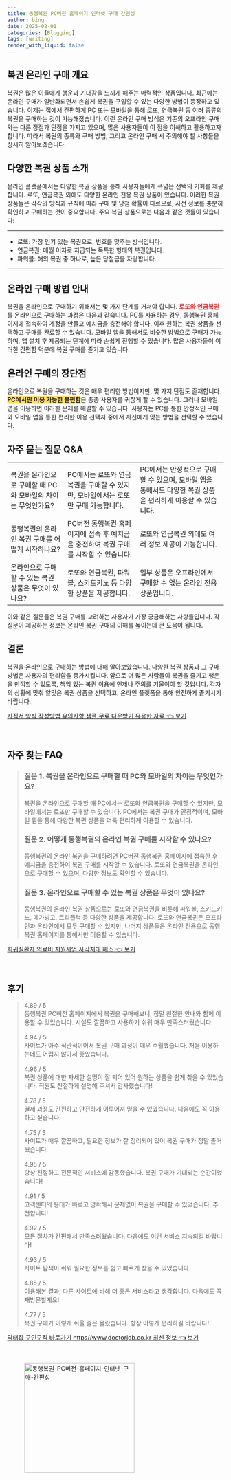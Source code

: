 ```yaml
---
title: 동행복권 PC버전 홈페이지 인터넷 구매 간편성
author: bing
date: 2025-02-01
categories: [Blogging]
tags: [writing]
render_with_liquid: false
---
```



<h2 id='복권 온라인 구매 개요'>복권 온라인 구매 개요</h2>

<p>복권은 많은 이들에게 행운과 기대감을 느끼게 해주는 매력적인 상품입니다. 최근에는 온라인 구매가 일반화되면서 손쉽게 복권을 구입할 수 있는 다양한 방법이 등장하고 있습니다. 이제는 집에서 간편하게 PC 또는 모바일을 통해 로또, 연금복권 등 여러 종류의 복권을 구매하는 것이 가능해졌습니다. 이런 온라인 구매 방식은 기존의 오프라인 구매와는 다른 장점과 단점을 가지고 있으며, 많은 사용자들이 이 점을 이해하고 활용하고자 합니다. 따라서 복권의 종류와 구매 방법, 그리고 온라인 구매 시 주의해야 할 사항들을 상세히 알아보겠습니다.</p>

<h2 id='다양한 복권 상품 소개'>다양한 복권 상품 소개</h2>

<p>온라인 플랫폼에서는 다양한 복권 상품을 통해 사용자들에게 폭넓은 선택의 기회를 제공합니다. 로또, 연금복권 외에도 다양한 온라인 전용 복권 상품이 있습니다. 이러한 복권 상품들은 각각의 방식과 규칙에 따라 구매 및 당첨 확률이 다르므로, 사전 정보를 충분히 확인하고 구매하는 것이 중요합니다. 주요 복권 상품으로는 다음과 같은 것들이 있습니다:</p>

<hr />

<ul>
    <li>로또: 가장 인기 있는 복권으로, 번호를 맞추는 방식입니다.</li>
    <li>연금복권: 매월 이자로 지급되는 독특한 형태의 복권입니다.</li>
    <li>파워볼: 해외 복권 중 하나로, 높은 당첨금을 자랑합니다.</li>
</ul>

<hr />

<h2 id='온라인 구매 방법 안내'>온라인 구매 방법 안내</h2>

<p>복권을 온라인으로 구매하기 위해서는 몇 가지 단계를 거쳐야 합니다. <b><span style="color: #ee2323;">로또와 연금복권</span></b>를 온라인으로 구매하는 과정은 다음과 같습니다. PC를 사용하는 경우, 동행복권 홈페이지에 접속하여 계정을 만들고 예치금을 충전해야 합니다. 이후 원하는 복권 상품을 선택하고 구매를 완료할 수 있습니다. 모바일 앱을 통해서도 비슷한 방법으로 구매가 가능하며, 앱 설치 후 제공되는 단계에 따라 손쉽게 진행할 수 있습니다. 많은 사용자들이 이러한 간편함 덕분에 복권 구매를 즐기고 있습니다.</p>

<h2 id='온라인 구매의 장단점'>온라인 구매의 장단점</h2>

<p>온라인으로 복권을 구매하는 것은 매우 편리한 방법이지만, 몇 가지 단점도 존재합니다. <b><span style="background-color: #ffe066;">PC에서만 이용 가능한 불편함</span></b>은 종종 사용자를 귀찮게 할 수 있습니다. 그러나 모바일 앱을 이용하면 이러한 문제를 해결할 수 있습니다. 사용자는 PC를 통한 안정적인 구매와 모바일 앱을 통한 편리한 이용 선택지 중에서 자신에게 맞는 방법을 선택할 수 있습니다.</p>

<h2 id='자주 묻는 질문 Q&A'>자주 묻는 질문 Q&A</h2>

<table>
    <tr>
        <td>복권을 온라인으로 구매할 때 PC와 모바일의 차이는 무엇인가요?</td>
        <td>PC에서는 로또와 연금복권을 구매할 수 있지만, 모바일에서는 로또만 구매 가능합니다.</td>
        <td>PC에서는 안정적으로 구매할 수 있으며, 모바일 앱을 통해서도 다양한 복권 상품을 편리하게 이용할 수 있습니다.</td>
    </tr>
    <tr>
        <td>동행복권의 온라인 복권 구매를 어떻게 시작하나요?</td>
        <td>PC버전 동행복권 홈페이지에 접속 후 예치금을 충전하여 복권 구매를 시작할 수 있습니다.</td>
        <td>로또와 연금복권 외에도 여러 정보 제공이 가능합니다.</td>
    </tr>
    <tr>
        <td>온라인으로 구매할 수 있는 복권 상품은 무엇이 있나요?</td>
        <td>로또와 연금복권, 파워볼, 스키드키노 등 다양한 상품을 제공합니다.</td>
        <td>일부 상품은 오프라인에서 구매할 수 없는 온라인 전용 상품입니다.</td>
    </tr>
</table>

<p>이와 같은 질문들은 복권 구매를 고려하는 사용자가 가장 궁금해하는 사항들입니다. 각 질문이 제공하는 정보는 온라인 복권 구매의 이해를 높이는데 큰 도움이 됩니다.</p>

<h2 id='결론'>결론</h2>

<p>복권을 온라인으로 구매하는 방법에 대해 알아보았습니다. 다양한 복권 상품과 그 구매 방법은 사용자의 편리함을 증가시킵니다. 앞으로 더 많은 사람들이 복권을 즐기고 행운을 만끽할 수 있도록, 책임 있는 복권 이용에 언제나 주의를 기울여야 할 것입니다. 각자의 상황에 맞춰 알맞은 복권 상품을 선택하고, 온라인 플랫폼을 통해 안전하게 즐기시기 바랍니다.</p>


<p><a class="click-button" title="사직서 양식 작성방법 유의사항 샘플 무료 다운받기 유용한 자료" href="https://adkhouse.github.io/posts/%EC%82%AC%EC%A7%81%EC%84%9C-%EC%96%91%EC%8B%9D-%EC%9E%91%EC%84%B1%EB%B0%A9%EB%B2%95-%EC%9C%A0%EC%9D%98%EC%82%AC%ED%95%AD-%EC%83%98%ED%94%8C-%EB%AC%B4%EB%A3%8C-%EB%8B%A4%EC%9A%B4%EB%B0%9B%EA%B8%B0-%EC%9C%A0%EC%9A%A9%ED%95%9C-%EC%9E%90%EB%A3%8C/" rel="dofollow">사직서 양식 작성방법 유의사항 샘플 무료 다운받기 유용한 자료 👈 보기</a></p><br>
<h2 id='자주_찾는_FAQ'>자주 찾는 FAQ</h2>
<div itemscope="" itemtype="https://schema.org/FAQPage"> 
<blockquote> 
<div itemscope="" itemprop="mainEntity" itemtype="https://schema.org/Question"> 
<h3 itemprop="name">질문 1. 복권을 온라인으로 구매할 때 PC와 모바일의 차이는 무엇인가요?</h3> 
<div itemscope="" itemprop="acceptedAnswer" itemtype="https://schema.org/Answer"> 
<span itemprop="text"> 
<p>복권을 온라인으로 구매할 때 PC에서는 로또와 연금복권을 구매할 수 있지만, 모바일에서는 로또만 구매할 수 있습니다. PC에서는 복권 구매가 안정적이며, 모바일 앱을 통해 다양한 복권 상품을 더욱 편리하게 이용할 수 있습니다.</p> 
</span> 
</div> 
</div> 

<div itemscope="" itemprop="mainEntity" itemtype="https://schema.org/Question"> 
<h3 itemprop="name">질문 2. 어떻게 동행복권의 온라인 복권 구매를 시작할 수 있나요?</h3> 
<div itemscope="" itemprop="acceptedAnswer" itemtype="https://schema.org/Answer"> 
<span itemprop="text"> 
<p>동행복권의 온라인 복권을 구매하려면 PC버전 동행복권 홈페이지에 접속한 후 예치금을 충전하여 복권 구매를 시작할 수 있습니다. 로또와 연금복권을 온라인으로 구매할 수 있으며, 다양한 정보도 확인할 수 있습니다.</p> 
</span> 
</div> 
</div> 

<div itemscope="" itemprop="mainEntity" itemtype="https://schema.org/Question"> 
<h3 itemprop="name">질문 3. 온라인으로 구매할 수 있는 복권 상품은 무엇이 있나요?</h3> 
<div itemscope="" itemprop="acceptedAnswer" itemtype="https://schema.org/Answer"> 
<span itemprop="text"> 
<p>동행복권의 온라인 복권 상품으로는 로또와 연금복권을 비롯해 파워볼, 스키드키노, 메가빙고, 트리플럭 등 다양한 상품을 제공합니다. 로또와 연금복권은 오프라인과 온라인에서 모두 구매할 수 있지만, 나머지 상품들은 온라인 전용으로 동행복권 홈페이지를 통해서만 이용할 수 있습니다.</p> 
</span> 
</div> 
</div> 

</blockquote> 
</div>
<p><a class="click-button" title="희귀질환자 의료비 지원사업 사각지대 해소" href="https://adkhouse.github.io/posts/%ED%9D%AC%EA%B7%80%EC%A7%88%ED%99%98%EC%9E%90-%EC%9D%98%EB%A3%8C%EB%B9%84-%EC%A7%80%EC%9B%90%EC%82%AC%EC%97%85-%EC%82%AC%EA%B0%81%EC%A7%80%EB%8C%80-%ED%95%B4%EC%86%8C/" rel="dofollow">희귀질환자 의료비 지원사업 사각지대 해소 👈 보기</a></p><br>
<h2 id='후기'>후기</h2>
<div itemscope itemtype="https://schema.org/Product">
  <blockquote>
  <div itemprop="review" itemscope itemtype="https://schema.org/Review">
      <div itemprop="reviewRating" itemscope itemtype="https://schema.org/Rating"> <span itemprop="ratingValue">4.89</span> / <span itemprop="bestRating">5</span> </div>
      <span itemprop="reviewBody">동행복권 PC버전 홈페이지에서 복권을 구매해보니, 정말 친절한 안내와 함께 이용할 수 있었습니다. 시설도 깔끔하고 사용하기 쉬워 매우 만족스러웠습니다.</span>
  </div>
  <br>
  <div itemprop="review" itemscope itemtype="https://schema.org/Review">
      <div itemprop="reviewRating" itemscope itemtype="https://schema.org/Rating"> <span itemprop="ratingValue">4.94</span> / <span itemprop="bestRating">5</span> </div>
      <span itemprop="reviewBody">사이트가 아주 직관적이어서 복권 구매 과정이 매우 수월했습니다. 처음 이용하는데도 어렵지 않아서 좋았습니다.</span>
  </div>
  <br>
  <div itemprop="review" itemscope itemtype="https://schema.org/Review">
      <div itemprop="reviewRating" itemscope itemtype="https://schema.org/Rating"> <span itemprop="ratingValue">4.96</span> / <span itemprop="bestRating">5</span> </div>
      <span itemprop="reviewBody">복권 상품에 대한 자세한 설명이 잘 되어 있어 원하는 상품을 쉽게 찾을 수 있었습니다. 직원도 친절하게 설명해 주셔서 감사했습니다!</span>
  </div>
  <br>
  <div itemprop="review" itemscope itemtype="https://schema.org/Review">
      <div itemprop="reviewRating" itemscope itemtype="https://schema.org/Rating"> <span itemprop="ratingValue">4.78</span> / <span itemprop="bestRating">5</span> </div>
      <span itemprop="reviewBody">결제 과정도 간편하고 안전하게 이루어져 믿을 수 있었습니다. 다음에도 꼭 이용하고 싶습니다.</span>
  </div>
  <br>
  <div itemprop="review" itemscope itemtype="https://schema.org/Review">
      <div itemprop="reviewRating" itemscope itemtype="https://schema.org/Rating"> <span itemprop="ratingValue">4.75</span> / <span itemprop="bestRating">5</span> </div>
      <span itemprop="reviewBody">사이트가 매우 깔끔하고, 필요한 정보가 잘 정리되어 있어 복권 구매가 정말 즐거웠습니다.</span>
  </div>
  <br>
  <div itemprop="review" itemscope itemtype="https://schema.org/Review">
      <div itemprop="reviewRating" itemscope itemtype="https://schema.org/Rating"> <span itemprop="ratingValue">4.95</span> / <span itemprop="bestRating">5</span> </div>
      <span itemprop="reviewBody">항상 친절하고 전문적인 서비스에 감동했습니다. 복권 구매가 기대되는 순간이었습니다!</span>
  </div>
  <br>
  <div itemprop="review" itemscope itemtype="https://schema.org/Review">
      <div itemprop="reviewRating" itemscope itemtype="https://schema.org/Rating"> <span itemprop="ratingValue">4.91</span> / <span itemprop="bestRating">5</span> </div>
      <span itemprop="reviewBody">고객센터의 응대가 빠르고 명확해서 문제없이 복권을 구매할 수 있었습니다. 추천합니다!</span>
  </div>
  <br>
  <div itemprop="review" itemscope itemtype="https://schema.org/Review">
      <div itemprop="reviewRating" itemscope itemtype="https://schema.org/Rating"> <span itemprop="ratingValue">4.92</span> / <span itemprop="bestRating">5</span> </div>
      <span itemprop="reviewBody">모든 절차가 간편해서 만족스러웠습니다. 다음에도 이런 서비스 지속되길 바랍니다!</span>
  </div>
  <br>
  <div itemprop="review" itemscope itemtype="https://schema.org/Review">
      <div itemprop="reviewRating" itemscope itemtype="https://schema.org/Rating"> <span itemprop="ratingValue">4.93</span> / <span itemprop="bestRating">5</span> </div>
      <span itemprop="reviewBody">사이트 탐색이 쉬워 필요한 정보를 쉽고 빠르게 찾을 수 있었습니다.</span>
  </div>
  <br>
  <div itemprop="review" itemscope itemtype="https://schema.org/Review">
      <div itemprop="reviewRating" itemscope itemtype="https://schema.org/Rating"> <span itemprop="ratingValue">4.85</span> / <span itemprop="bestRating">5</span> </div>
      <span itemprop="reviewBody">이용해본 결과, 다른 사이트에 비해 더 좋은 서비스라고 생각합니다. 다음에도 꼭 재방문할게요!</span>
  </div>
  <br>
  <div itemprop="review" itemscope itemtype="https://schema.org/Review">
      <div itemprop="reviewRating" itemscope itemtype="https://schema.org/Rating"> <span itemprop="ratingValue">4.77</span> / <span itemprop="bestRating">5</span> </div>
      <span itemprop="reviewBody">복권 구매가 이렇게 쉬울 줄은 몰랐습니다. 항상 이렇게 편리하길 바랍니다!</span>
  </div>
  </blockquote>
</div>
<p><a class="click-button" title="닥터잡 구인구직 바로가기 https//www.doctorjob.co.kr 최신 정보" href="https://adkhouse.github.io/posts/%EB%8B%A5%ED%84%B0%EC%9E%A1-%EA%B5%AC%EC%9D%B8%EA%B5%AC%EC%A7%81-%EB%B0%94%EB%A1%9C%EA%B0%80%EA%B8%B0-httpswww.doctorjob.co.kr-%EC%B5%9C%EC%8B%A0-%EC%A0%95%EB%B3%B4/" rel="dofollow">닥터잡 구인구직 바로가기 https//www.doctorjob.co.kr 최신 정보 👈 보기</a></p><br>
<figure class="image"><img src="https://adkhouse.github.io/assets/img/thumbnail/동행복권-PC버전-홈페이지-인터넷-구매-간편성.webp" alt="동행복권-PC버전-홈페이지-인터넷-구매-간편성" width="256" height="256"></figure>